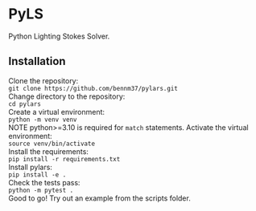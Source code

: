 # PyLS
Python Lighting Stokes Solver.

## Installation
Clone the repository:\
```git clone https://github.com/bennm37/pylars.git```\
Change directory to the repository:\
```cd pylars```\
Create a virtual environment:\
```python -m venv venv```\
NOTE python>=3.10 is required for ```match``` statements.
Activate the virtual environment:\
```source venv/bin/activate```\
Install the requirements:\
```pip install -r requirements.txt```\
Install pylars:\
```pip install -e .```\
Check the tests pass:\
```python -m pytest .```\
Good to go! Try out an example from the scripts folder. 
